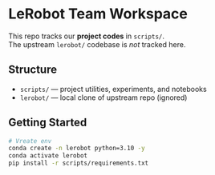 # LeRobot Team Workspace

This repo tracks our **project codes** in `scripts/`.  
The upstream `lerobot/` codebase is *not* tracked here.

## Structure
- `scripts/` — project utilities, experiments, and notebooks
- `lerobot/` — local clone of upstream repo (ignored)

## Getting Started
```bash
# Vreate env
conda create -n lerobot python=3.10 -y
conda activate lerobot
pip install -r scripts/requirements.txt






